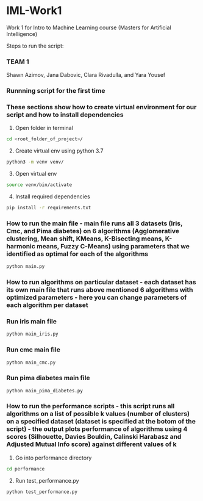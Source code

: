# IML-Work1

Work 1 for Intro to Machine Learning course (Masters for Artificial Intelligence)

Steps to run the script:


### TEAM 1 

Shawn Azimov, Jana Dabovic, Clara Rivadulla, and Yara Yousef


### Runnning script for the first time
### These sections show how to create virtual environment for our script and how to install dependencies
1. Open folder in terminal
```bash
cd <root_folder_of_project>/
```
2. Create virtual env using python 3.7
```bash
python3 -m venv venv/
```
3. Open virtual env
```bash
source venv/bin/activate
```
4. Install required dependencies
```bash
pip install -r requirements.txt
```

### How to run the main file - main file runs all 3 datasets (Iris, Cmc, and Pima diabetes) on 6 algorithms (Agglomerative clustering, Mean shift, KMeans, K-Bisecting means, K-harmonic means, Fuzzy C-Means) using parameters that we identified as optimal for each of the algorithms
```bash
python main.py
```
### How to run algorithms on particular dataset - each dataset has its own main file that runs above mentioned 6 algorithms with optimized parameters - here you can change parameters of each algorithm per dataset
### Run iris main file
```bash
python main_iris.py
```
### Run cmc main file
```bash
python main_cmc.py
```
### Run pima diabetes main file
```bash
python main_pima_diabetes.py
```
### How to run the performance scripts - this script runs all algorithms on a list of possible k values (number of clusters) on a specified dataset (dataset is specified at the botom of the script) - the output plots performance of algorithms using 4 scores (Silhouette, Davies Bouldin, Calinski Harabasz and Adjusted Mutual Info score) against different values of k
1. Go into performance directory
```bash
cd performance
```
2. Run test_performance.py 
```bash
python test_performance.py
```

